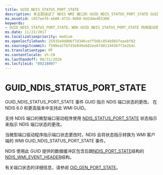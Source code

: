 ```yaml
---
title: GUID_NDIS_STATUS_PORT_STATE
description: 本主题描述了 NDIS WMI 接口的 GUID_NDIS_STATUS_PORT_STATE GUID。
ms.assetid: c657eef6-eb80-4715-9d60-0d2dde403300
keywords:
- GUID_NDIS_STATUS_PORT_STATE，WDK GUID_NDIS_STATUS_PORT_STATE 网络驱动程序
ms.date: 11/22/2017
ms.localizationpriority: medium
ms.openlocfilehash: 25935e0d006f7d346ceff566c054b9b5feaebf02
ms.sourcegitcommit: f500ea2fbfd3e849eb82ee67d011443bff3e2b4c
ms.translationtype: MT
ms.contentlocale: zh-CN
ms.lasthandoff: 08/31/2020
ms.locfileid: "89218097"
---
```

# <a name="guid_ndis_status_port_state"></a>GUID_NDIS_STATUS_PORT_STATE

GUID_NDIS_STATUS_PORT_STATE 事件 GUID 指示 NDIS 端口状态的更改。 在 NDIS 6.0 和更高版本中支持此 WMI GUID。

支持 NDIS 端口的微型端口驱动程序使用 [NDIS_STATUS_PORT_STATE](ndis-status-port-state.md) 状态指示来指示 NDIS 端口状态的更改。

当微型端口驱动程序指示端口状态更改时，NDIS 会将状态指示转换为 WMI 客户端的 WMI GUID_NDIS_STATUS_PORT_STATE 事件。

NDIS 使用此 GUID 提供的数据缓冲区包含后跟[NDIS_PORT_STATE](./oid-gen-port-state.md)结构的[NDIS_WMI_EVENT_HEADER](/windows-hardware/drivers/ddi/ntddndis/ns-ntddndis-_ndis_wmi_event_header)结构。

有关端口状态的详细信息，请参阅 [OID_GEN_PORT_STATE](oid-gen-port-state.md)。